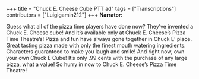 +++
title = "Chuck E. Cheese Cube PTT ad"
tags = ["Transcriptions"]
contributors = ["Luigigamin212"]
+++
**Narrator:**

Guess what all of the pizza time players have done now? They’ve invented a Chuck E. Cheese cube! And it’s available only at Chuck E. Cheese’s Pizza Time Theatre’s! Pizza and fun have always gone together in Chuck E’ place. Great tasting pizza made with only the finest mouth watering ingredients. Characters guaranteed to make you laugh and smile! And right now, own your own Chuck E Cube! It’s only .99 cents with the purchase of any large pizza, what a value! So hurry in now to Chuck E. Cheese’s Pizza Time Theatre!
